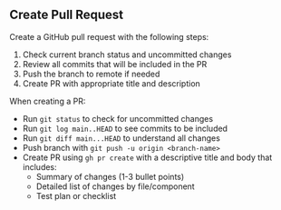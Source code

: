 ## Create Pull Request

Create a GitHub pull request with the following steps:

1. Check current branch status and uncommitted changes
2. Review all commits that will be included in the PR
3. Push the branch to remote if needed
4. Create PR with appropriate title and description

When creating a PR:
- Run `git status` to check for uncommitted changes
- Run `git log main..HEAD` to see commits to be included
- Run `git diff main...HEAD` to understand all changes
- Push branch with `git push -u origin <branch-name>`
- Create PR using `gh pr create` with a descriptive title and body that includes:
  - Summary of changes (1-3 bullet points)
  - Detailed list of changes by file/component
  - Test plan or checklist